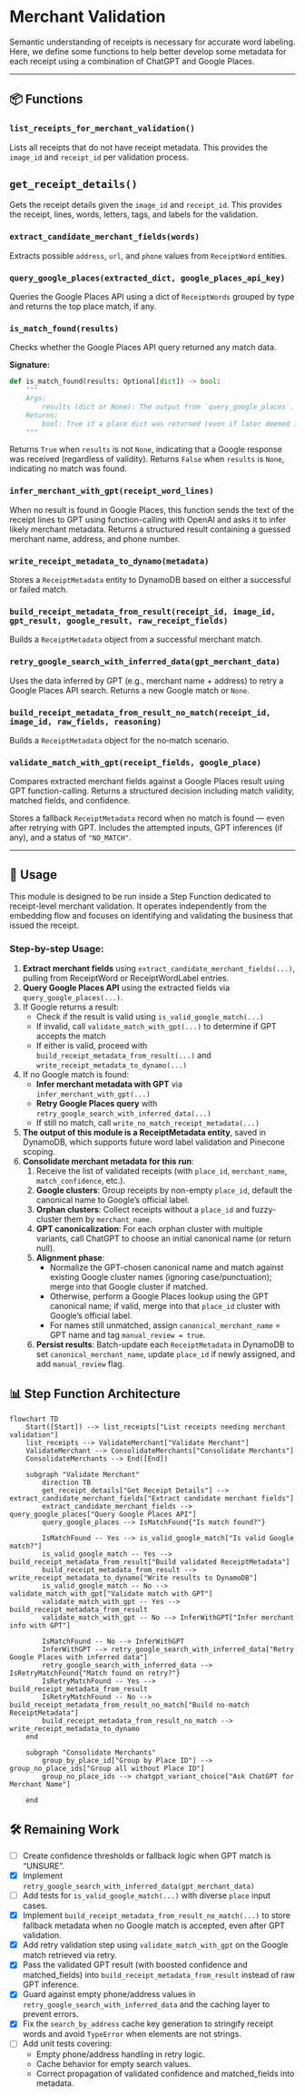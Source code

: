 # Merchant Validation

Semantic understanding of receipts is necessary for accurate word labeling. Here, we define some functions to help better develop some metadata for each receipt using a combination of ChatGPT and Google Places.

---

## 📦 Functions

### `list_receipts_for_merchant_validation()`

Lists all receipts that do not have receipt metadata. This provides the `image_id` and `receipt_id` per validation process.

## `get_receipt_details()`

Gets the receipt details given the `image_id` and `receipt_id`. This provides the receipt, lines, words, letters, tags, and labels for the validation.

### `extract_candidate_merchant_fields(words)`

Extracts possible `address`, `url`, and `phone` values from `ReceiptWord` entities.

### `query_google_places(extracted_dict, google_places_api_key)`

Queries the Google Places API using a dict of `ReceiptWords` grouped by type and returns the top place match, if any.

### `is_match_found(results)`

Checks whether the Google Places API query returned any match data.

**Signature:**

```python
def is_match_found(results: Optional[dict]) -> bool:
    """
    Args:
        results (dict or None): The output from `query_google_places`.
    Returns:
        bool: True if a place dict was returned (even if later deemed invalid), False if `None`.
    """
```

Returns `True` when `results` is not `None`, indicating that a Google response was received (regardless of validity).
Returns `False` when `results` is `None`, indicating no match was found.

### `infer_merchant_with_gpt(receipt_word_lines)`

When no result is found in Google Places, this function sends the text of the receipt lines to GPT using function-calling with OpenAI and asks it to infer likely merchant metadata. Returns a structured result containing a guessed merchant name, address, and phone number.

### `write_receipt_metadata_to_dynamo(metadata)`

Stores a `ReceiptMetadata` entity to DynamoDB based on either a successful or failed match.

### `build_receipt_metadata_from_result(receipt_id, image_id, gpt_result, google_result, raw_receipt_fields)`

Builds a `ReceiptMetadata` object from a successful merchant match.

### `retry_google_search_with_inferred_data(gpt_merchant_data)`

Uses the data inferred by GPT (e.g., merchant name + address) to retry a Google Places API search. Returns a new Google match or `None`.

### `build_receipt_metadata_from_result_no_match(receipt_id, image_id, raw_fields, reasoning)`

Builds a `ReceiptMetadata` object for the no‑match scenario.

### `validate_match_with_gpt(receipt_fields, google_place)`

Compares extracted merchant fields against a Google Places result using GPT function-calling. Returns a structured decision including match validity, matched fields, and confidence.

Stores a fallback `ReceiptMetadata` record when no match is found — even after retrying with GPT. Includes the attempted inputs, GPT inferences (if any), and a status of `"NO_MATCH"`.

---

## 🧠 Usage

This module is designed to be run inside a Step Function dedicated to receipt-level merchant validation. It operates independently from the embedding flow and focuses on identifying and validating the business that issued the receipt.

### Step-by-step Usage:

1. **Extract merchant fields** using `extract_candidate_merchant_fields(...)`, pulling from ReceiptWord or ReceiptWordLabel entries.
2. **Query Google Places API** using the extracted fields via `query_google_places(...)`.
3. If Google returns a result:
   - Check if the result is valid using `is_valid_google_match(...)`
   - If invalid, call `validate_match_with_gpt(...)` to determine if GPT accepts the match
   - If either is valid, proceed with `build_receipt_metadata_from_result(...)` and `write_receipt_metadata_to_dynamo(...)`
4. If no Google match is found:
   - **Infer merchant metadata with GPT** via `infer_merchant_with_gpt(...)`
   - **Retry Google Places query** with `retry_google_search_with_inferred_data(...)`
   - If still no match, call `write_no_match_receipt_metadata(...)`
5. **The output of this module is a ReceiptMetadata entity**, saved in DynamoDB, which supports future word label validation and Pinecone scoping.
6. **Consolidate merchant metadata for this run**:
   1. Receive the list of validated receipts (with `place_id`, `merchant_name`, `match_confidence`, etc.).
   2. **Google clusters**: Group receipts by non-empty `place_id`, default the canonical name to Google’s official label.
   3. **Orphan clusters**: Collect receipts without a `place_id` and fuzzy-cluster them by `merchant_name`.
   4. **GPT canonicalization**: For each orphan cluster with multiple variants, call ChatGPT to choose an initial canonical name (or return null).
   5. **Alignment phase**:
      - Normalize the GPT-chosen canonical name and match against existing Google cluster names (ignoring case/punctuation); merge into that Google cluster if matched.
      - Otherwise, perform a Google Places lookup using the GPT canonical name; if valid, merge into that `place_id` cluster with Google’s official label.
      - For names still unmatched, assign `canonical_merchant_name` = GPT name and tag `manual_review = true`.
   6. **Persist results**: Batch-update each `ReceiptMetadata` in DynamoDB to set `canonical_merchant_name`, update `place_id` if newly assigned, and add `manual_review` flag.

## 📊 Step Function Architecture

```mermaid
flowchart TD
    Start([Start]) --> list_receipts["List receipts needing merchant validation"]
    list_receipts --> ValidateMerchant["Validate Merchant"]
    ValidateMerchant --> ConsolidateMerchants["Consolidate Merchants"]
    ConsolidateMerchants --> End([End])

    subgraph "Validate Merchant"
        direction TB
        get_receipt_details["Get Receipt Details"] --> extract_candidate_merchant_fields["Extract candidate merchant fields"]
        extract_candidate_merchant_fields --> query_google_places["Query Google Places API"]
        query_google_places --> IsMatchFound{"Is match found?"}

        IsMatchFound -- Yes --> is_valid_google_match["Is valid Google match?"]
        is_valid_google_match -- Yes --> build_receipt_metadata_from_result["Build validated ReceiptMetadata"]
        build_receipt_metadata_from_result --> write_receipt_metadata_to_dynamo["Write results to DynamoDB"]
        is_valid_google_match -- No --> validate_match_with_gpt["Validate match with GPT"]
        validate_match_with_gpt -- Yes --> build_receipt_metadata_from_result
        validate_match_with_gpt -- No --> InferWithGPT["Infer merchant info with GPT"]

        IsMatchFound -- No --> InferWithGPT
        InferWithGPT --> retry_google_search_with_inferred_data["Retry Google Places with inferred data"]
        retry_google_search_with_inferred_data --> IsRetryMatchFound{"Match found on retry?"}
        IsRetryMatchFound -- Yes --> build_receipt_metadata_from_result
        IsRetryMatchFound -- No --> build_receipt_metadata_from_result_no_match["Build no-match ReceiptMetadata"]
        build_receipt_metadata_from_result_no_match --> write_receipt_metadata_to_dynamo
    end

    subgraph "Consolidate Merchants"
        group_by_place_id["Group by Place ID"] --> group_no_place_ids["Group all without Place ID"]
        group_no_place_ids --> chatgpt_variant_choice["Ask ChatGPT for Merchant Name"]

    end

```

## 🛠️ Remaining Work

- [ ] Create confidence thresholds or fallback logic when GPT match is “UNSURE”.
- [x] Implement `retry_google_search_with_inferred_data(gpt_merchant_data)`
- [ ] Add tests for `is_valid_google_match(...)` with diverse `place` input cases.
- [x] Implement `build_receipt_metadata_from_result_no_match(...)` to store fallback metadata when no Google match is accepted, even after GPT validation.
- [x] Add retry validation step using `validate_match_with_gpt` on the Google match retrieved via retry.
- [x] Pass the validated GPT result (with boosted confidence and matched_fields) into `build_receipt_metadata_from_result` instead of raw GPT inference.
- [x] Guard against empty phone/address values in `retry_google_search_with_inferred_data` and the caching layer to prevent errors.
- [x] Fix the `search_by_address` cache key generation to stringify receipt words and avoid `TypeError` when elements are not strings.
- [ ] Add unit tests covering:
  - Empty phone/address handling in retry logic.
  - Cache behavior for empty search values.
  - Correct propagation of validated confidence and matched_fields into metadata.
